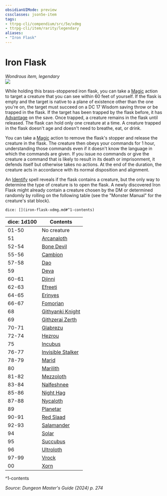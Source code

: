 ```yaml
---
obsidianUIMode: preview
cssclasses: json5e-item
tags:
- ttrpg-cli/compendium/src/5e/xdmg
- ttrpg-cli/item/rarity/legendary
aliases: 
- "Iron Flask"
---
```

# Iron Flask
*Wondrous item, legendary*  
![](2-Mechanics/CLI/items/img/iron-flask.webp#right)


While holding this brass-stoppered iron flask, you can take a [Magic](2-Mechanics/CLI/rules/actions.md#Magic) action to target a creature that you can see within 60 feet of yourself. If the flask is empty and the target is native to a plane of existence other than the one you're on, the target must succeed on a DC 17 Wisdom saving throw or be trapped in the flask. If the target has been trapped by the flask before, it has [Advantage](2-Mechanics/CLI/rules/variant-rules/advantage-xphb.md) on the save. Once trapped, a creature remains in the flask until released. The flask can hold only one creature at a time. A creature trapped in the flask doesn't age and doesn't need to breathe, eat, or drink.

You can take a [Magic](2-Mechanics/CLI/rules/actions.md#Magic) action to remove the flask's stopper and release the creature in the flask. The creature then obeys your commands for 1 hour, understanding those commands even if it doesn't know the language in which the commands are given. If you issue no commands or give the creature a command that is likely to result in its death or imprisonment, it defends itself but otherwise takes no actions. At the end of the duration, the creature acts in accordance with its normal disposition and alignment.

An [Identify](2-Mechanics/CLI/spells/identify-xphb.md) spell reveals if the flask contains a creature, but the only way to determine the type of creature is to open the flask. A newly discovered Iron Flask might already contain a creature chosen by the DM or determined randomly by rolling on the following table (see the "Monster Manual" for the creature's stat block).

`dice: [](iron-flask-xdmg.md#^1-contents)`

| dice: 1d100 | Contents |
|-------------|----------|
| 01-50 | No creature |
| 51 | [Arcanaloth](2-Mechanics/CLI/bestiary/fiend/arcanaloth-xmm.md) |
| 52-54 | [Bone Devil](2-Mechanics/CLI/bestiary/fiend/bone-devil-xmm.md) |
| 55-56 | [Cambion](2-Mechanics/CLI/bestiary/fiend/cambion-xmm.md) |
| 57-58 | [Dao](2-Mechanics/CLI/bestiary/elemental/dao-xmm.md) |
| 59 | [Deva](2-Mechanics/CLI/bestiary/celestial/deva-xmm.md) |
| 60-61 | [Djinni](2-Mechanics/CLI/bestiary/elemental/djinni-xmm.md) |
| 62-63 | [Efreeti](2-Mechanics/CLI/bestiary/elemental/efreeti-xmm.md) |
| 64-65 | [Erinyes](2-Mechanics/CLI/bestiary/fiend/erinyes-xmm.md) |
| 66-67 | [Fomorian](2-Mechanics/CLI/bestiary/giant/fomorian-xmm.md) |
| 68 | [Githyanki Knight](2-Mechanics/CLI/bestiary/aberration/githyanki-knight-xmm.md) |
| 69 | [Githzerai Zerth](2-Mechanics/CLI/bestiary/aberration/githzerai-zerth-xmm.md) |
| 70-71 | [Glabrezu](2-Mechanics/CLI/bestiary/fiend/glabrezu-xmm.md) |
| 72-74 | [Hezrou](2-Mechanics/CLI/bestiary/fiend/hezrou-xmm.md) |
| 75 | [Incubus](2-Mechanics/CLI/bestiary/fiend/incubus-xmm.md) |
| 76-77 | [Invisible Stalker](2-Mechanics/CLI/bestiary/elemental/invisible-stalker-xmm.md) |
| 78-79 | [Marid](2-Mechanics/CLI/bestiary/elemental/marid-xmm.md) |
| 80 | [Marilith](2-Mechanics/CLI/bestiary/fiend/marilith-xmm.md) |
| 81-82 | [Mezzoloth](2-Mechanics/CLI/bestiary/fiend/mezzoloth-xmm.md) |
| 83-84 | [Nalfeshnee](2-Mechanics/CLI/bestiary/fiend/nalfeshnee-xmm.md) |
| 85-86 | [Night Hag](2-Mechanics/CLI/bestiary/fiend/night-hag-xmm.md) |
| 87-88 | [Nycaloth](2-Mechanics/CLI/bestiary/fiend/nycaloth-xmm.md) |
| 89 | [Planetar](2-Mechanics/CLI/bestiary/celestial/planetar-xmm.md) |
| 90-91 | [Red Slaad](2-Mechanics/CLI/bestiary/aberration/red-slaad-xmm.md) |
| 92-93 | [Salamander](2-Mechanics/CLI/bestiary/elemental/salamander-xmm.md) |
| 94 | [Solar](2-Mechanics/CLI/bestiary/celestial/solar-xmm.md) |
| 95 | [Succubus](2-Mechanics/CLI/bestiary/fiend/succubus-xmm.md) |
| 96 | [Ultroloth](2-Mechanics/CLI/bestiary/fiend/ultroloth-xmm.md) |
| 97-99 | [Vrock](2-Mechanics/CLI/bestiary/fiend/vrock-xmm.md) |
| 00 | [Xorn](2-Mechanics/CLI/bestiary/elemental/xorn-xmm.md) |
^1-contents

*Source: Dungeon Master's Guide (2024) p. 274*